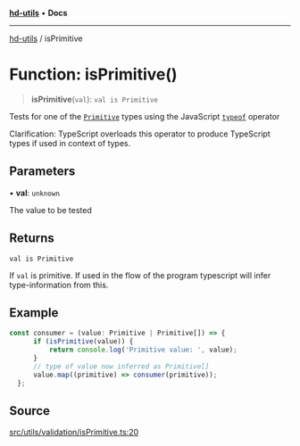 [**hd-utils**](../README.md) • **Docs**

***

[hd-utils](../globals.md) / isPrimitive

# Function: isPrimitive()

> **isPrimitive**(`val`): `val is Primitive`

Tests for one of the [`Primitive`](https://developer.mozilla.org/en-US/docs/Glossary/Primitive) types using the JavaScript [`typeof`](https://developer.mozilla.org/en-US/docs/Web/JavaScript/Reference/Operators/typeof) operator

Clarification: TypeScript overloads this operator to produce TypeScript types if used in context of types.

## Parameters

• **val**: `unknown`

The value to be tested

## Returns

`val is Primitive`

If `val` is primitive. If used in the flow of the program typescript will infer type-information from this.

## Example

```ts
const consumer = (value: Primitive | Primitive[]) => {
      if (isPrimitive(value)) {
          return console.log('Primitive value: ', value);
      }
      // type of value now inferred as Primitive[]
      value.map((primitive) => consumer(primitive));
  };
```

## Source

[src/utils/validation/isPrimitive.ts:20](https://github.com/AhmadHddad/h-utils/blob/8e9e542f98b1a43a336ce585dc8666b21b0e894d/src/utils/validation/isPrimitive.ts#L20)
